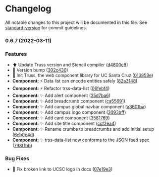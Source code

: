 # Changelog

All notable changes to this project will be documented in this file. See [standard-version](https://github.com/conventional-changelog/standard-version) for commit guidelines.

### 0.6.7 (2022-03-11)


### Features

* ⬆️ Update Truss version and Stencil compiler ([d4800e8](https://github.com/ucsc/truss/commit/d4800e8be03c5484490d1b156df8cc74097855e8))
* 🔖 Version bump ([302c430](https://github.com/ucsc/truss/commit/302c4309c62f7d58b455b70bcc172d91ed83ec35))
* 🚀 Init Truss, the web component library for UC Santa Cruz ([013853e](https://github.com/ucsc/truss/commit/013853e57ad9cae03336fe258a21c8d5cdb604bd))
* **Component:** ⚡️ Data list can encode entities safely ([82a3148](https://github.com/ucsc/truss/commit/82a3148653f41e2da4b977e53d021e23b958a664))
* **Component:** ⚡️ Refactor trss-data-list ([06febf4](https://github.com/ucsc/truss/commit/06febf4798fe4f51f55e44f7178bbd910ef3556d))
* **Component:** ✨ Add alert component ([35d7ba6](https://github.com/ucsc/truss/commit/35d7ba6f316648e61205d4a8863d91d8bc882685))
* **Component:** ✨ Add breadcrumb component ([ca55691](https://github.com/ucsc/truss/commit/ca5569149324b36672b97bdc4dcd8dd4a593aa3c))
* **Component:** ✨ Add campus global navbar component ([a3601ba](https://github.com/ucsc/truss/commit/a3601ba79a5d4ff059128933f5142742fe65745c))
* **Component:** ✨ Add campus logo component ([3093bff](https://github.com/ucsc/truss/commit/3093bffa25ea85c91dda09521bcdc6ca23379108))
* **Component:** ✨ Add card component ([3581769](https://github.com/ucsc/truss/commit/35817694ff932ddd6bf13a193b0cbda4185dd28a))
* **Component:** ✨ Add site title component ([ccf2ea4](https://github.com/ucsc/truss/commit/ccf2ea443855436a5fb9b01326606acad1bb12b9))
* **Component:** ✨ Rename crumbs to breadcrumbs and add initial setup ([6eb0c4d](https://github.com/ucsc/truss/commit/6eb0c4d279ad9908b4b5506ed2a84bac056b2eb3))
* **Component:** ✨ trss-data-list now conforms to the JSON feed spec ([798f1bb](https://github.com/ucsc/truss/commit/798f1bbd2946e33f8aba8fb676cc5d6ec8c0c3a3))


### Bug Fixes

* 📝 Fix broken link to UCSC logo in docs ([07e19e3](https://github.com/ucsc/truss/commit/07e19e39d42f3a87fbb2cbf30e2092149bfc8aa7))
